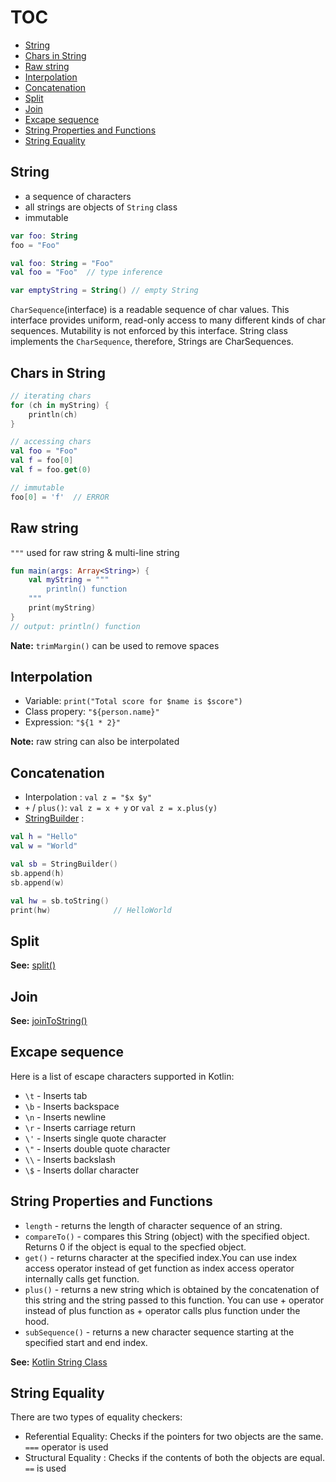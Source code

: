 # TOC
* [String](/string.md#string)
* [Chars in String](/string.md#chars-in-string)
* [Raw string](/string.md#raw-string)
* [Interpolation](/string.md#interpolation)
* [Concatenation](/string.md#concatenation)
* [Split](/string.md#split)
* [Join](/string.md#join)
* [Excape sequence](/string.md#excape-sequence)
* [String Properties and Functions](/string.md#string-properties-and-functions)
* [String Equality](/string.md#string-equality)

## String
* a sequence of characters
* all strings are objects of `String` class
* immutable
```kotlin
var foo: String
foo = "Foo"

val foo: String = "Foo"
val foo = "Foo"  // type inference

var emptyString = String() // empty String
```
`CharSequence`(interface) is a readable sequence of char values. This interface provides uniform, read-only access to many different kinds of char sequences. Mutability is not enforced by this interface. String class implements the `CharSequence`, therefore, Strings are CharSequences.

## Chars in String
```kotlin
// iterating chars
for (ch in myString) {
    println(ch)
}

// accessing chars
val foo = "Foo"
val f = foo[0]
val f = foo.get(0)

// immutable
foo[0] = 'f'  // ERROR
```

## Raw string
`"""` used for raw string & multi-line string
```kotlin
fun main(args: Array<String>) {
    val myString = """
        println() function
    """
    print(myString)
}
// output: println() function
```
**Nate:** `trimMargin()` can be used to remove spaces

## Interpolation
* Variable: `print("Total score for $name is $score")`
* Class propery: `"${person.name}"`
* Expression:  `"${1 * 2}"`

**Note:** raw string can also be interpolated

## Concatenation
* Interpolation : `val z = "$x $y"`
* `+` / `plus()`: `val z = x + y` or `val z = x.plus(y)`
* [StringBuilder](https://kotlinlang.org/api/latest/jvm/stdlib/kotlin.text/-string-builder/) :
```kotlin
val h = "Hello"
val w = "World"

val sb = StringBuilder()
sb.append(h)
sb.append(w)

val hw = sb.toString()
print(hw)              // HelloWorld
```
## Split
**See:** [split()](https://kotlinlang.org/api/latest/jvm/stdlib/kotlin.text/split.html)

## Join
**See:** [joinToString()](https://kotlinlang.org/api/latest/jvm/stdlib/kotlin.collections/join-to-string.html)

## Excape sequence
Here is a list of escape characters supported in Kotlin:
* `\t` - Inserts tab
* `\b` - Inserts backspace
* `\n` - Inserts newline
* `\r` - Inserts carriage return
* `\'` - Inserts single quote character
* `\"` - Inserts double quote character
* `\\` - Inserts backslash
* `\$` - Inserts dollar character

## String Properties and Functions
* `length` - returns the length of character sequence of an string.
* `compareTo()` - compares this String (object) with the specified object. Returns 0 if the object is equal to the specfied object.
* `get()` - returns character at the specified index.You can use index access operator instead of get function as index access operator internally calls get function.
* `plus()` - returns a new string which is obtained by the concatenation of this string and the string passed to this function. You can use + operator instead of plus function as + operator calls plus function under the hood.
* `subSequence()` - returns a new character sequence starting at the specified start and end index.

**See:** [Kotlin String Class](http://kotlinlang.org/api/latest/jvm/stdlib/kotlin/-string/)

## String Equality
There are two types of equality checkers:
* Referential Equality: Checks if the pointers for two objects are the same. `===` operator is used
* Structural Equality : Checks if the contents of both the objects are equal. `==` is used
